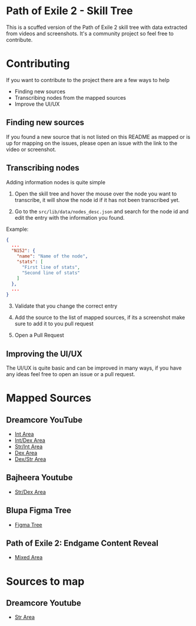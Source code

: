 # Path of Exile 2 - Skill Tree

This is a scuffed version of the Path of Exile 2 skill tree with data extracted from videos and screenshots. It's a community project so feel free to contribute.

# Contributing

If you want to contribute to the project there are a few ways to help

- Finding new sources
- Transcribing nodes from the mapped sources
- Improve the UI/UX

## Finding new sources

If you found a new source that is not listed on this README as mapped or is up for mapping on the issues, please open an issue with the link to the video or screenshot.

## Transcribing nodes

Adding information nodes is quite simple

1. Open the skill tree and hover the mouse over the node you want to transcribe, it will show the node id if it has not been transcribed yet.

2. Go to the `src/lib/data/nodes_desc.json` and search for the node id and edit the entry with the information you found.

Example:

```json
{
  ...
  "N152": {
    "name": "Name of the node",
    "stats": [
      "First line of stats",
      "Second line of stats"
    ]
  },
  ...
}
```

3. Validate that you change the correct entry

4. Add the source to the list of mapped sources, if its a screenshot make sure to add it to you pull request

5. Open a Pull Request

## Improving the UI/UX

The UI/UX is quite basic and can be improved in many ways, if you have any ideas feel free to open an issue or a pull request.

# Mapped Sources

## Dreamcore YouTube

- [Int Area](https://www.youtube.com/watch?v=tI0xJb1HEYw)
- [Int/Dex Area](https://www.youtube.com/watch?v=aTi9fF6fU24)
- [Str/Int Area](https://www.youtube.com/watch?v=XfriM2XvruQb)
- [Dex Area](https://www.youtube.com/watch?v=WmAI31iog94)
- [Dex/Str Area](https://www.youtube.com/watch?v=YOQlMiDNpyQ)

## Bajheera Youtube

- [Str/Dex Area](https://www.youtube.com/watch?v=Ec_06V4NOWc)

## Blupa Figma Tree

- [Figma Tree](https://www.figma.com/design/RDJYoGyidY3Xsc21HjcY31/Figma-basics)

## Path of Exile 2: Endgame Content Reveal

- [Mixed Area](https://www.youtube.com/watch?v=ZpIbaTXJD4g&t=1356s)

# Sources to map

## Dreamcore Youtube

- [Str Area](https://www.youtube.com/watch?v=yPh98i0-oHs)
